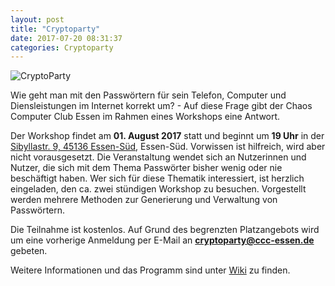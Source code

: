 ```yaml
---
layout: post
title: "Cryptoparty"
date: 2017-07-20 08:31:37
categories: Cryptoparty
---
```

![CryptoParty](/media/2014-07-04/web_800px.png)

Wie geht man mit den Passwörtern für sein Telefon, Computer und Diensleistungen im Internet korrekt um? - Auf diese Frage gibt der Chaos Computer Club Essen im Rahmen eines Workshops eine Antwort.

Der Workshop findet am **01. August 2017** statt und beginnt um **19 Uhr** in der [Sibyllastr. 9, 45136 Essen-Süd](http://www.openstreetmap.org/?mlat=51.43855&mlon=7.02491#map=18/51.43855/7.02491), Essen-Süd. Vorwissen ist hilfreich, wird aber nicht vorausgesetzt. Die Veranstaltung wendet sich an Nutzerinnen und Nutzer, die sich mit dem Thema Passwörter bisher wenig oder nie beschäftigt haben. Wer sich für diese Thematik interessiert, ist herzlich eingeladen, den ca. zwei stündigen Workshop zu besuchen. Vorgestellt werden mehrere Methoden zur Generierung und Verwaltung von Passwörtern.

Die Teilnahme ist kostenlos. Auf Grund des begrenzten Platzangebots wird um eine vorherige Anmeldung per E-Mail an **cryptoparty@ccc-essen.de** gebeten.

Weitere Informationen und das Programm sind unter [Wiki](https://dokuwiki.chaospott.de/events:crypto_party:crypto_party) zu finden.



